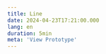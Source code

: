 ```yaml
---
title: Line
date: 2024-04-23T17:21:00.000
lang: en
duration: 5min
meta: 'View Prototype'
---
```


<Line />
